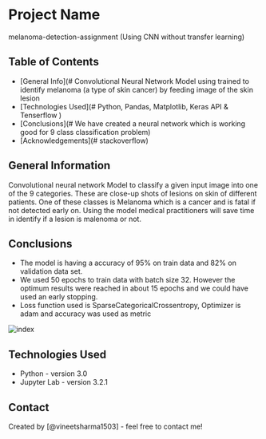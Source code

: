 # Project Name
> 
melanoma-detection-assignment (Using CNN without transfer learning)

## Table of Contents
* [General Info](# Convolutional Neural Network Model using trained to identify melanoma (a type of skin cancer) by feeding image of the skin lesion
* [Technologies Used](# Python, Pandas, Matplotlib, Keras API & Tenserflow )
* [Conclusions](# We have created a neural network which is working good for 9 class classification problem)
* [Acknowledgements](# stackoverflow)


## General Information
Convolutional neural network Model to classify a given input image into one of the 9 categories. These are close-up shots of lesions on skin of different patients.
One of these classes is Melanoma which is a cancer and is fatal if not detected early on.
Using the model medical practitioners will save time in identify if a lesion is malenoma or not.



## Conclusions
- The model is having a accuracy of 95% on train data and 82% on validation data set.
- We used 50 epochs to train data with batch size 32. However the optimum results were reached in about 15 epochs and we could have used an early stopping.
- Loss function used is SparseCategoricalCrossentropy, Optimizer is adam and accuracy was used as metric

![index](https://user-images.githubusercontent.com/102841813/190917278-228ea95d-ef92-4122-bb2a-98b7950d0eaf.png)

## Technologies Used
- Python - version 3.0
- Jupyter Lab - version 3.2.1



## Contact
Created by [@vineetsharma1503] - feel free to contact me!
